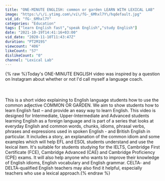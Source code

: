 ```yaml
---
title: "ONE-MINUTE ENGLISH: common or garden LEARN WITH LEXICAL LAB"
image: "https:\/\/i.ytimg.com\/vi\/fG-_6Mhxl7Y\/hqdefault.jpg"
vid_id: "fG-_6Mhxl7Y"
categories: "Education"
tags: ["learn English fast","speak English","study English"]
date: "2021-10-19T14:41:16+03:00"
vid_date: "2020-11-10T11:43:47Z"
duration: "PT2M19S"
viewcount: "406"
likeCount: "57"
dislikeCount: "0"
channel: "Lexical Lab"
---
```

{% raw %}Today's ONE-MINUTE ENGLISH video was inspired by a question on Instagram about whether or not I'd call myself a language coach. <br /><br /><br /><br />This is a short video explaining to English language students how to use the common adjective COMMON OR GARDEN. We aim to show students how to learn English fast – and provide an easy way to learn English. This video is designed for Intermediate, Upper-Intermediate and Advanced students learning English as a foreign language and is part of a series that looks at everyday English and common words, chunks, idioms, phrasal verbs, phrases and expressions used in spoken English - and British English in particular. It includes a story, an explanation of the common idiom and some examples which will help EFL and ESOL students understand and use the lexical item. It's suitable for students studying for the IELTS, Cambridge First Certificate (FCE), Cambridge Advanced (CAE) and Cambridge Proficiency (CPE) exams. It will also help anyone who wants to improve their knowledge of English idioms, English vocabulary and English grammar. CELTA- and DELTA-qualified English teachers may also find it helpful, especially teachers who use a lexical approach.{% endraw %}
